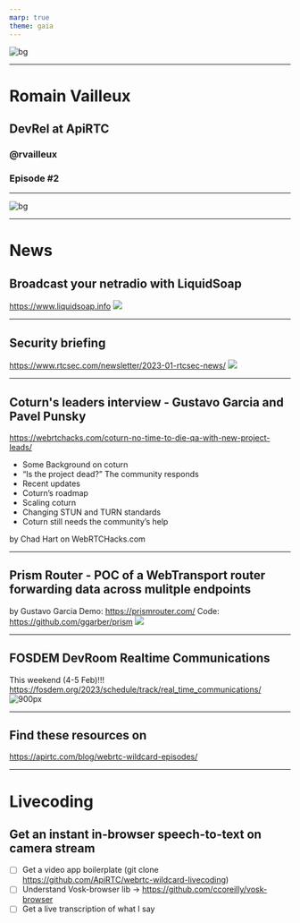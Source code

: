 ```yaml
---
marp: true
theme: gaia
---
```


![bg](./assets/webrtcwildcard-banner.png)

---
# Romain Vailleux

## DevRel at ApiRTC

### @rvailleux

### Episode #2

---

![bg](./assets/Fnyzx9PXEAAVLDB.jpeg)

---

# News
## Broadcast your netradio with LiquidSoap
https://www.liquidsoap.info
![](assets/liquid_soap.png)

---
## Security briefing 
https://www.rtcsec.com/newsletter/2023-01-rtcsec-news/
![](assets/security_briefing.png)

---

## Coturn's leaders interview - Gustavo Garcia and Pavel Punsky 
https://webrtchacks.com/coturn-no-time-to-die-qa-with-new-project-leads/

- Some Background on coturn
- “Is the project dead?” The community responds
- Recent updates
- Coturn’s roadmap
- Scaling coturn
- Changing STUN and TURN standards
- Coturn still needs the community’s help

by Chad Hart on WebRTCHacks.com

---
## Prism Router - POC of a WebTransport router forwarding data across mulitple endpoints
by Gustavo Garcia
Demo: https://prismrouter.com/
Code: https://github.com/ggarber/prism
![](assets/prism_router.png)

---
## FOSDEM DevRoom Realtime Communications
This weekend (4-5 Feb)!!!
https://fosdem.org/2023/schedule/track/real_time_communications/
![900px](assets/RTCDevRoom.png)

---

## Find these resources on

https://apirtc.com/blog/webrtc-wildcard-episodes/

___

# Livecoding
## Get an instant in-browser speech-to-text on camera stream

- [ ] Get a video app boilerplate (git clone https://github.com/ApiRTC/webrtc-wildcard-livecoding)
- [ ] Understand Vosk-browser  lib -> https://github.com/ccoreilly/vosk-browser
- [ ] Get a live transcription of what I say
